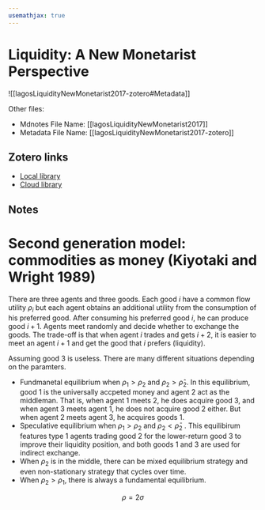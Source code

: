 ```yaml
---
usemathjax: true
---
```


# Liquidity: A New Monetarist Perspective

![[lagosLiquidityNewMonetarist2017-zotero#Metadata]]

Other files:
* Mdnotes File Name: [[lagosLiquidityNewMonetarist2017]]
* Metadata File Name: [[lagosLiquidityNewMonetarist2017-zotero]]

##  Zotero links
* [Local library](zotero://select/items/1_CU2YMYA5)
* [Cloud library](http://zotero.org/users/6743201/items/CU2YMYA5)

## Notes

# Second generation model: commodities as money  (Kiyotaki and Wright 1989)


There are three agents and three goods. Each good $i$ have a common flow utility $\rho_i$ but each agent obtains an additional utility from the consumption of his preferred good. After consuming his preferred good $i$, he can produce good $i+1$. Agents meet randomly and decide whether to exchange the goods. The trade-off is that when agent $i$ trades and gets $i+2$, it is easier to meet an agent $i+1$ and get the good that $i$ prefers (liquidity).

Assuming good $3$ is useless. There are  many different situations depending on the paramters.
- Fundmanetal equilibrium when $\rho_1>\rho_2$ and $\rho_2>\hat{\rho}_2$. In this equilibrium, good 1 is the universally accpeted money and agent 2 act as the middleman. That is, when agent $1$ meets $2$, he does acquire good $3$, and when agent $3$ meets agent $1$, he does not acquire good $2$ either. But when agent $2$ meets agent $3$, he acquires goods $1$. 
- Speculative equilibrium when $\rho_1>\rho_2$ and $\rho_2<\bar{\rho}_2$ . This equilibirum features   type $1$  agents trading good $2$ for the lower-return  good $3$ to improve their liquidity position,  and both goods $1$ and $3$ are used for indirect exchange.
- When $\rho_2$ is in the middle, there can be mixed equilibrium strategy and even non-stationary strategy that cycles over time.
- When $\rho_2>\rho_1$, there is always a fundamental equilibrium. 

$$\rho=2\sigma$$